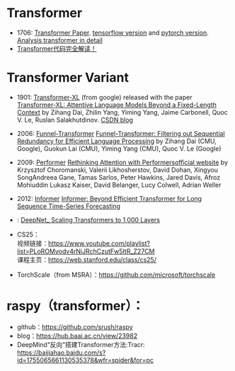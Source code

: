 # Transformer
- 1706: [Transformer Paper](https://arxiv.org/abs/1706.03762.pdf). [tensorflow version](https://github.com/tensorflow/tensor2tensor) and [pytorch version](http://nlp.seas.harvard.edu/2018/04/03/attention.html). [Analysis transformer in detail](https://jalammar.github.io/illustrated-transformer/)  
- [Transformer代码完全解读！](https://blog.csdn.net/Datawhale/article/details/120320116?spm=1001.2101.3001.6650.11&utm_medium=distribute.pc_relevant.none-task-blog-2%7Edefault%7EOPENSEARCH%7ERate-11.pc_relevant_default&depth_1-utm_source=distribute.pc_relevant.none-task-blog-2%7Edefault%7EOPENSEARCH%7ERate-11.pc_relevant_default&utm_relevant_index=12)  
# Transformer Variant
- 1901: [Transformer-XL](https://github.com/kimiyoung/transformer-xl) (from google) released with the paper [Transformer-XL: Attentive Language Models
Beyond a Fixed-Length Context](https://arxiv.org/pdf/1901.02860.pdf) by Zihang Dai, Zhilin Yang, Yiming Yang, Jaime Carbonell, Quoc V. Le, Ruslan Salakhutdinov.
[CSDN blog](https://blog.csdn.net/magical_bubble/article/details/89060213)  




* 2006: [Funnel-Transformer](http://github.com/laiguokun/Funnel-Transformer) [Funnel-Transformer: Filtering out Sequential Redundancy for Efficient Language Processing](https://arxiv.org/abs/2006.03236) by Zihang Dai (CMU, Google), Guokun Lai (CMU), Yiming Yang (CMU), Quoc V. Le (Google)

* 2009: [Performer](https://github.com/google-research/google-research/tree/master/performer) [Rethinking Attention with Performers](https://arxiv.org/pdf/2009.14794)[official website](https://www.aminer.cn/pub/5f75feb191e0111c1eb4dbb2/rethinking-attention-with-performers) by Krzysztof Choromanski, Valerii Likhosherstov, David Dohan, Xingyou SongAndreea Gane, Tamas Sarlos, Peter Hawkins, Jared Davis, Afroz Mohiuddin Lukasz Kaiser, David Belanger, Lucy Colwell, Adrian Weller

* 2012: [Informer]() [Informer: Beyond Efficient Transformer for Long Sequence Time-Series Forecasting](https://arxiv.org/pdf/2012.07436.pdf)

* : []() [DeepNet_ Scaling Transformers to 1,000 Layers]()

* CS25：  
视频链接：https://www.youtube.com/playlist?list=PLoROMvodv4rNiJRchCzutFw5ItR_Z27CM  
课程主页：https://web.stanford.edu/class/cs25/  

* TorchScale（from MSRA）：https://github.com/microsoft/torchscale  
# raspy（transformer）：  
* github：https://github.com/srush/raspy  
* blog：https://hub.baai.ac.cn/view/23982  
* DeepMind“反向”搭建Transformer方法:Tracr: https://baijiahao.baidu.com/s?id=1755065661130535378&wfr=spider&for=pc


